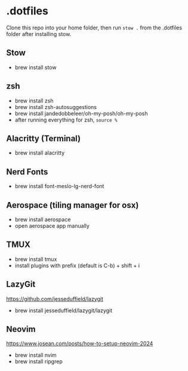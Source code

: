 # .dotfiles

Clone this repo into your home folder, then run `stow .` from the .dotfiles folder after installing stow.

## Stow
- brew install stow

## zsh
- brew install zsh
- brew install zsh-autosuggestions
- brew install jandedobbeleer/oh-my-posh/oh-my-posh
- after running everything for zsh, `source %`

## Alacritty (Terminal)
- brew install alacritty

## Nerd Fonts
- brew install font-meslo-lg-nerd-font

## Aerospace (tiling manager for osx)
- brew install aerospace
- open aerospace app manually

## TMUX
- brew install tmux
- install plugins with prefix (default is C-b) + shift + i

## LazyGit
https://github.com/jesseduffield/lazygit

- brew install jesseduffield/lazygit/lazygit

## Neovim
https://www.josean.com/posts/how-to-setup-neovim-2024

- brew install nvim
- brew install ripgrep

